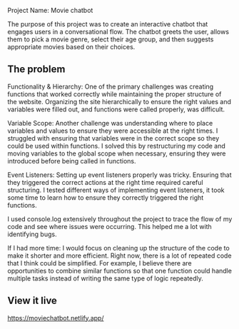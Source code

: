 Project Name: Movie chatbot

The purpose of this project was to create an interactive chatbot that engages users in a conversational flow. The chatbot greets the user, allows them to pick a movie genre, select their age group, and then suggests appropriate movies based on their choices.

## The problem

Functionality & Hierarchy: 
One of the primary challenges was creating functions that worked correctly while maintaining the proper structure of the website. Organizing the site hierarchically to ensure the right values and variables were filled out, and functions were called properly, was difficult.

Variable Scope: 
Another challenge was understanding where to place variables and values to ensure they were accessible at the right times. I struggled with ensuring that variables were in the correct scope so they could be used within functions. I solved this by restructuring my code and moving variables to the global scope when necessary, ensuring they were introduced before being called in functions. 

Event Listeners: 
Setting up event listeners properly was tricky. Ensuring that they triggered the correct actions at the right time required careful structuring. I tested different ways of implementing event listeners, it took some time to learn how to ensure they correctly triggered the right functions. 

I used console.log extensively throughout the project to trace the flow of my code and see where issues were occurring. This helped me a lot with identifying bugs.

If I had more time:
I would focus on cleaning up the structure of the code to make it shorter and more efficient. Right now, there is a lot of repeated code that I think could be simplified. For example, I believe there are opportunities to combine similar functions so that one function could handle multiple tasks instead of writing the same type of logic repeatedly.

## View it live

https://moviechatbot.netlify.app/

